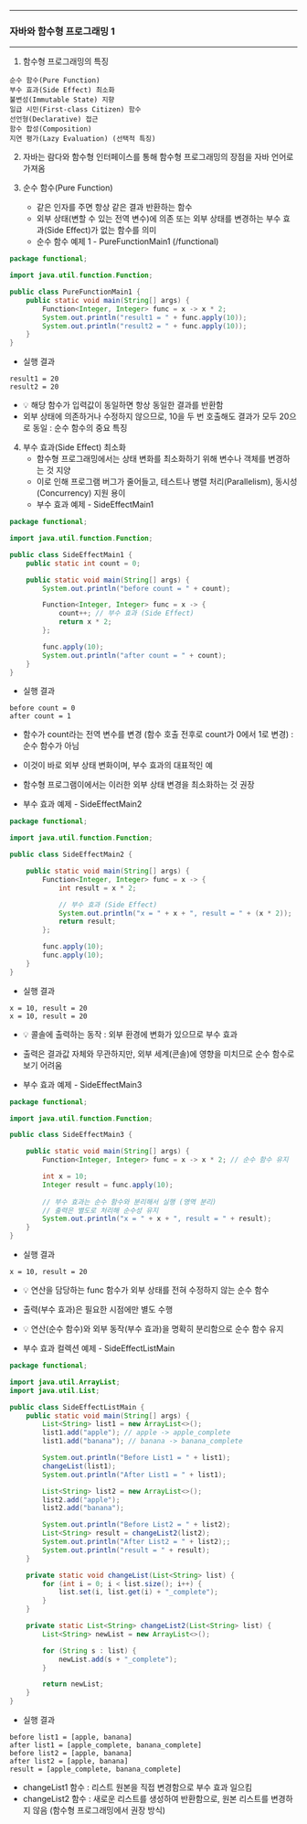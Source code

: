-----
### 자바와 함수형 프로그래밍 1
-----
1. 함수형 프로그래밍의 특징
```
순수 함수(Pure Function)
부수 효과(Side Effect) 최소화
불변성(Immutable State) 지향
일급 시민(First-class Citizen) 함수
선언형(Declarative) 접근
함수 합성(Composition)
지연 평가(Lazy Evaluation) (선택적 특징)
```

2. 자바는 람다와 함수형 인터페이스를 통해 함수형 프로그래밍의 장점을 자바 언어로 가져옴

3. 순수 함수(Pure Function)
   - 같은 인자를 주면 항상 같은 결과 반환하는 함수
   - 외부 상태(변할 수 있는 전역 변수)에 의존 또는 외부 상태를 변경하는 부수 효과(Side Effect)가 없는 함수를 의미
   - 순수 함수 예제 1 - PureFunctionMain1 (/functional)
```java
package functional;

import java.util.function.Function;

public class PureFunctionMain1 {
    public static void main(String[] args) {
        Function<Integer, Integer> func = x -> x * 2;
        System.out.println("result1 = " + func.apply(10));
        System.out.println("result2 = " + func.apply(10));
    }
}
```
  - 실행 결과
```
result1 = 20
result2 = 20

```

  - 💡 해당 함수가 입력값이 동일하면 항상 동일한 결과를 반환함
  - 외부 상태에 의존하거나 수정하지 않으므로, 10을 두 번 호출해도 결과가 모두 20으로 동일 : 순수 함수의 중요 특징

4. 부수 효과(Side Effect) 최소화
   - 함수형 프로그래밍에서는 상태 변화를 최소화하기 위해 변수나 객체를 변경하는 것 지양
   - 이로 인해 프로그램 버그가 줄어들고, 테스트나 병렬 처리(Parallelism), 동시성(Concurrency) 지원 용이
   - 부수 효과 예제 - SideEffectMain1
```java
package functional;

import java.util.function.Function;

public class SideEffectMain1 {
    public static int count = 0;

    public static void main(String[] args) {
        System.out.println("before count = " + count);

        Function<Integer, Integer> func = x -> {
            count++; // 부수 효과 (Side Effect)
            return x * 2;
        };

        func.apply(10);
        System.out.println("after count = " + count);
    }
}
```
  - 실행 결과
```
before count = 0
after count = 1
```
  - 함수가 count라는 전역 변수를 변경 (함수 호출 전후로 count가 0에서 1로 변경) : 순수 함수가 아님
  - 이것이 바로 외부 상태 변화이며, 부수 효과의 대표적인 예
  - 함수형 프로그램이에서는 이러한 외부 상태 변경을 최소화하는 것 권장

   - 부수 효과 예제 - SideEffectMain2
```java
package functional;

import java.util.function.Function;

public class SideEffectMain2 {

    public static void main(String[] args) {
        Function<Integer, Integer> func = x -> {
            int result = x * 2;

            // 부수 효과 (Side Effect)
            System.out.println("x = " + x + ", result = " + (x * 2));
            return result;
        };

        func.apply(10);
        func.apply(10);
    }
}
```
  - 실행 결과
```
x = 10, result = 20
x = 10, result = 20
```
  - 💡 콜솔에 출력하는 동작 : 외부 환경에 변화가 있으므로 부수 효과
  - 출력은 결과값 자체와 무관하지만, 외부 세계(콘솔)에 영향을 미치므로 순수 함수로 보기 어려움


   - 부수 효과 예제 - SideEffectMain3
```java
package functional;

import java.util.function.Function;

public class SideEffectMain3 {

    public static void main(String[] args) {
        Function<Integer, Integer> func = x -> x * 2; // 순수 함수 유지

        int x = 10;
        Integer result = func.apply(10);
        
        // 부수 효과는 순수 함수와 분리해서 실행 (영역 분리)
        // 출력은 별도로 처리해 순수성 유지
        System.out.println("x = " + x + ", result = " + result);
    }
}
```
  - 실행 결과
```
x = 10, result = 20
```

  - 💡 연산을 담당하는 func 함수가 외부 상태를 전혀 수정하지 않는 순수 함수
  - 출력(부수 효과)은 필요한 시점에만 별도 수행
  - 💡 연산(순수 함수)와 외부 동작(부수 효과)을 명확히 분리함으로 순수 함수 유지

  - 부수 효과 컬렉션 예제 - SideEffectListMain
```java
package functional;

import java.util.ArrayList;
import java.util.List;

public class SideEffectListMain {
    public static void main(String[] args) {
        List<String> list1 = new ArrayList<>();
        list1.add("apple"); // apple -> apple_complete
        list1.add("banana"); // banana -> banana_complete

        System.out.println("Before List1 = " + list1);
        changeList(list1);
        System.out.println("After List1 = " + list1);

        List<String> list2 = new ArrayList<>();
        list2.add("apple");
        list2.add("banana");

        System.out.println("Before List2 = " + list2);
        List<String> result = changeList2(list2);
        System.out.println("After List2 = " + list2);;
        System.out.println("result = " + result);
    }

    private static void changeList(List<String> list) {
        for (int i = 0; i < list.size(); i++) {
            list.set(i, list.get(i) + "_complete");
        }
    }

    private static List<String> changeList2(List<String> list) {
        List<String> newList = new ArrayList<>();

        for (String s : list) {
            newList.add(s + "_complete");
        }

        return newList;
    }
}
```
  - 실행 결과
```
before list1 = [apple, banana]
after list1 = [apple_complete, banana_complete]
before list2 = [apple, banana]
after list2 = [apple, banana]
result = [apple_complete, banana_complete]
```
  - changeList1 함수 : 리스트 원본을 직접 변경함으로 부수 효과 일으킴
  - changeList2 함수 : 새로운 리스트를 생성하여 반환함으로, 원본 리스트를 변경하지 않음 (함수형 프로그래밍에서 권장 방식)
